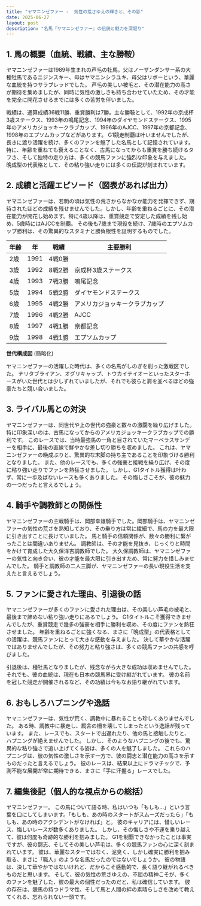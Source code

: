 ```yaml
---
title: "ヤマニンゼファー -  気性の荒さゆえの輝きと、その影"
date: 2025-06-27
layout: post
description: "名馬『ヤマニンゼファー』の伝説と魅力を深堀り"
---
```


## 1. 馬の概要（血統、戦績、主な勝鞍）

ヤマニンゼファーは1989年生まれの芦毛の牡馬。父はノーザンダンサー系の大種牡馬であるニジンスキー、母はヤマニンシラユキ、母父はリボーという、華麗な血統を持つサラブレッドでした。  芦毛の美しい被毛と、その潜在能力の高さが期待を集めましたが、同時に気性の激しさも持ち合わせていたため、その才能を完全に開花させるまでには多くの苦労を伴いました。

戦績は、通算成績36戦11勝、重賞勝利は7勝。主な勝鞍として、1992年の京成杯3歳ステークス、1993年の鳴尾記念、1994年のダイヤモンドステークス、1995年のアメリカジョッキークラブカップ、1996年のAJCC、1997年の京都記念、1998年のエプソムカップなどがあります。  G1競走制覇は叶いませんでしたが、長きに渡り活躍を続け、多くのファンを魅了した名馬として記憶されています。  特に、年齢を重ねても衰えることなく、古馬になってからも重賞を勝ち続けるタフさ、そして独特の走り方は、多くの競馬ファンに強烈な印象を与えました。  晩成型の代表格として、その粘り強い走りには多くの伝説が刻まれています。


## 2. 成績と活躍エピソード（図表があれば出力）

ヤマニンゼファーは、若駒の頃は気性の荒さからなかなか能力を発揮できず、期待されたほどの成績を残せませんでした。しかし、年齢を重ねるごとに、その潜在能力が開花し始めます。特に4歳以降は、重賞競走で安定した成績を残し始め、5歳時にはAJCCを制覇。  その後も7歳まで現役を続け、7歳時のエプソムカップ勝利は、その驚異的なスタミナと勝負根性を証明するものでした。

| 年齢 | 年 | 戦績 | 主要勝利 |
|---|---|---|---|
| 2歳 | 1991 | 4戦0勝 |  |
| 3歳 | 1992 | 8戦2勝 | 京成杯3歳ステークス |
| 4歳 | 1993 | 7戦3勝 | 鳴尾記念 |
| 5歳 | 1994 | 5戦2勝 | ダイヤモンドステークス |
| 6歳 | 1995 | 4戦2勝 | アメリカジョッキークラブカップ |
| 7歳 | 1996 | 4戦2勝 | AJCC |
| 8歳 | 1997 | 4戦1勝 | 京都記念 |
| 9歳 | 1998 | 4戦1勝 | エプソムカップ |



**世代構成図**  (簡略化)

ヤマニンゼファーの活躍した時代は、多くの名馬がしのぎを削った激戦区でした。  ナリタブライアン、オグリキャップ、トウカイテイオーといったスターホースがいた世代とは少しずれていましたが、それでも彼らと肩を並べるほどの強豪たちと競い合いました。


## 3. ライバル馬との対決

ヤマニンゼファーは、同世代や上の世代の強豪と数々の激闘を繰り広げました。特に印象深いのは、古馬になってからのアメリカジョッキークラブカップでの勝利です。  このレースでは、当時最強馬の一角と目されていたマーベラスサンデーを相手に、最後の直線で鮮やかな差し切り勝ちを収めました。  これは、ヤマニンゼファーの晩成ぶりと、驚異的な末脚の持ち主であることを印象づける勝利となりました。  また、他のレースでも、多くの強豪と接戦を繰り広げ、その度に粘り強い走りでファンを熱狂させました。  しかし、G1タイトル獲得は叶わず、常に一歩及ばないレースも多くありました。  その悔しさこそが、彼の魅力の一つだったと言えるでしょう。


## 4. 騎手や調教師との関係性

ヤマニンゼファーの主戦騎手は、岡部幸雄騎手でした。岡部騎手は、ヤマニンゼファーの気性の荒さを熟知しており、その乗り方は常に繊細で、馬の力を最大限に引き出すことに長けていました。  馬と騎手の信頼関係が、数々の勝利に繋がったことは間違いありません。  調教師は、その才能を見抜き、じっくりと時間をかけて育成した大久保洋吉調教師でした。  大久保調教師は、ヤマニンゼファーの気性と向き合い、彼の才能を最大限に引き出すため、常に努力を惜しみませんでした。  騎手と調教師の二人三脚が、ヤマニンゼファーの長い現役生活を支えたと言えるでしょう。


## 5. ファンに愛された理由、引退後の話

ヤマニンゼファーが多くのファンに愛された理由は、その美しい芦毛の被毛と、最後まで諦めない粘り強い走りにあるでしょう。  G1タイトルこそ獲得できませんでしたが、重賞競走で幾多の強豪を相手に勝利を収め、その度にファンを熱狂させました。  年齢を重ねるごとに強くなる、まさに「晩成型」の代表格としての活躍は、競馬ファンにとって大きな感動を与えました。  決して華やかな活躍ではありませんでしたが、その努力と粘り強さは、多くの競馬ファンの共感を呼びました。

引退後は、種牡馬となりましたが、残念ながら大きな成功は収めませんでした。  それでも、彼の血統は、現在も日本の競馬界に受け継がれています。  彼の名前を冠した競走が開催されるなど、その功績は今もなお語り継がれています。


## 6. おもしろハプニングや逸話

ヤマニンゼファーは、気性が荒く、調教中に暴れることも珍しくありませんでした。  ある時、調教中に暴走し、厩舎の柵を壊してしまったという逸話が残っています。  また、レースでも、スタートで出遅れたり、他の馬と接触したりと、ハプニングが絶えませんでした。  しかし、そのようなハプニングの後でも、驚異的な粘り強さで追い上げてくる姿は、多くの人を魅了しました。  これらのハプニングは、彼の気性の激しさを示す一方で、彼の闘志と潜在能力の高さを示すものだったと言えるでしょう。  彼のレースは、結果以上にドラマチックで、予測不能な展開が常に期待できる、まさに「手に汗握る」レースでした。


## 7. 編集後記（個人的な視点からの総括）

ヤマニンゼファー。  この馬について語る時、私はいつも「もしも…」という言葉を口にしてしまいます。「もしも、あの時のスタートがスムーズだったら」「もしも、あの時のアクシデントがなければ」と。  彼のキャリアには、惜しいレース、悔しいレースが数多くありました。  しかし、その悔しさや不運を乗り越えて、彼は何度も奇跡的な勝利を掴みました。  G1を制覇できなかったことは事実ですが、彼の闘志、そしてその美しい芦毛は、多くの競馬ファンの心に深く刻まれています。  彼は、華麗なスターではなく、泥臭く、しかし確実に勝利を掴み取る、まさに「職人」のような名馬だったのではないでしょうか。  彼の物語は、決して華やかではないけれど、だからこそ感動的で、長く語り継がれるべきものだと思います。  そして、彼の気性の荒さゆえの、不屈の精神こそが、多くのファンを魅了した、彼の最大の個性だったのだと、私は確信しています。  彼の存在は、競馬の持つドラマ性、そして馬と人間の絆の素晴らしさを改めて教えてくれる、忘れられない一頭です。
